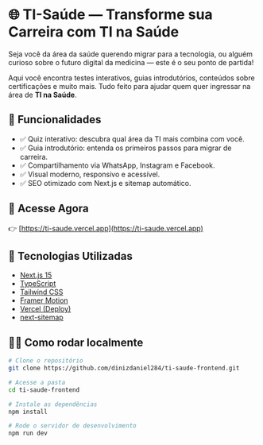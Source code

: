 # 🌐 TI-Saúde — Transforme sua Carreira com TI na Saúde

Seja você da área da saúde querendo migrar para a tecnologia, ou alguém curioso sobre o futuro digital da medicina — este é o seu ponto de partida!

Aqui você encontra testes interativos, guias introdutórios, conteúdos sobre certificações e muito mais. Tudo feito para ajudar quem quer ingressar na área de **TI na Saúde**.

## 🚀 Funcionalidades

- ✅ Quiz interativo: descubra qual área da TI mais combina com você.
- ✅ Guia introdutório: entenda os primeiros passos para migrar de carreira.
- ✅ Compartilhamento via WhatsApp, Instagram e Facebook.
- ✅ Visual moderno, responsivo e acessível.
- ✅ SEO otimizado com Next.js e sitemap automático.

## 🔗 Acesse Agora

👉 [https://ti-saude.vercel.app](https://ti-saude.vercel.app)

## 🧠 Tecnologias Utilizadas

- [Next.js 15](https://nextjs.org)
- [TypeScript](https://www.typescriptlang.org)
- [Tailwind CSS](https://tailwindcss.com)
- [Framer Motion](https://www.framer.com/motion/)
- [Vercel (Deploy)](https://vercel.com)
- [next-sitemap](https://www.npmjs.com/package/next-sitemap)

## 👨‍💻 Como rodar localmente

```bash
# Clone o repositório
git clone https://github.com/dinizdaniel284/ti-saude-frontend.git

# Acesse a pasta
cd ti-saude-frontend

# Instale as dependências
npm install

# Rode o servidor de desenvolvimento
npm run dev
